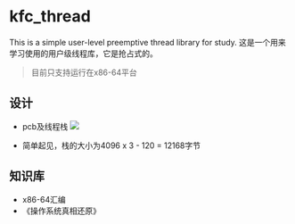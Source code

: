 # kfc_thread

This is a simple user-level preemptive thread library for study.
这是一个用来学习使用的用户级线程库，它是抢占式的。
> 目前只支持运行在x86-64平台
## 设计

* pcb及线程栈
![](https://ws2.sinaimg.cn/large/006tKfTcly1g1l70i1ukdj31400twq5m.jpg)

* 简单起见，栈的大小为4096 x 3 - 120 = 12168字节

## 知识库
* x86-64汇编
* 《操作系统真相还原》